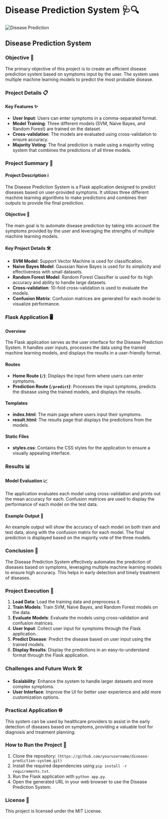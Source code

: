 # Disease Prediction System 🩺🔍
![Disease Prediction](https://www.pantechelearning.com/wp-content/uploads/2021/12/GettyImages-928162118.jpg)

## Disease Prediction System

### Objective 🎯
The primary objective of this project is to create an efficient disease prediction system based on symptoms input by the user. The system uses multiple machine learning models to predict the most probable disease.

### Project Details 📋

#### Key Features ✨
- **User Input**: Users can enter symptoms in a comma-separated format.
- **Model Training**: Three different models (SVM, Naive Bayes, and Random Forest) are trained on the dataset.
- **Cross-validation**: The models are evaluated using cross-validation to ensure accuracy.
- **Majority Voting**: The final prediction is made using a majority voting system that combines the predictions of all three models.

### Project Summary 📝

#### Project Description ℹ️
The Disease Prediction System is a Flask application designed to predict diseases based on user-provided symptoms. It utilizes three different machine learning algorithms to make predictions and combines their outputs to provide the final prediction.

#### Objective 🌟
The main goal is to automate disease prediction by taking into account the symptoms provided by the user and leveraging the strengths of multiple machine learning models.

#### Key Project Details 🛠️
- **SVM Model**: Support Vector Machine is used for classification.
- **Naive Bayes Model**: Gaussian Naive Bayes is used for its simplicity and effectiveness with small datasets.
- **Random Forest Model**: Random Forest Classifier is used for its high accuracy and ability to handle large datasets.
- **Cross-validation**: 10-fold cross-validation is used to evaluate the models.
- **Confusion Matrix**: Confusion matrices are generated for each model to visualize performance.

### Flask Application 🖥️

#### Overview
The Flask application serves as the user interface for the Disease Prediction System. It handles user inputs, processes the data using the trained machine learning models, and displays the results in a user-friendly format.

#### Routes
- **Home Route (`/`)**: Displays the input form where users can enter symptoms.
- **Prediction Route (`/predict`)**: Processes the input symptoms, predicts the disease using the trained models, and displays the results.

#### Templates
- **index.html**: The main page where users input their symptoms.
- **result.html**: The results page that displays the predictions from the models.

#### Static Files
- **styles.css**: Contains the CSS styles for the application to ensure a visually appealing interface.

### Results 📊

#### Model Evaluation 📈
The application evaluates each model using cross-validation and prints out the mean accuracy for each. Confusion matrices are used to display the performance of each model on the test data.

#### Example Output 📅
An example output will show the accuracy of each model on both train and test data, along with the confusion matrix for each model. The final prediction is displayed based on the majority vote of the three models.

### Conclusion 🚀
The Disease Prediction System effectively automates the prediction of diseases based on symptoms, leveraging multiple machine learning models to ensure high accuracy. This helps in early detection and timely treatment of diseases.

### Project Execution 📑

1. **Load Data**: Load the training data and preprocess it.
2. **Train Models**: Train SVM, Naive Bayes, and Random Forest models on the data.
3. **Evaluate Models**: Evaluate the models using cross-validation and confusion matrices.
4. **User Input**: Collect user input for symptoms through the Flask application.
5. **Predict Disease**: Predict the disease based on user input using the trained models.
6. **Display Results**: Display the predictions in an easy-to-understand format through the Flask application.

### Challenges and Future Work 🛠️

- **Scalability**: Enhance the system to handle larger datasets and more complex symptoms.
- **User Interface**: Improve the UI for better user experience and add more customization options.

### Practical Application 🌐
This system can be used by healthcare providers to assist in the early detection of diseases based on symptoms, providing a valuable tool for diagnosis and treatment planning.

### How to Run the Project 🚀

1. Clone the repository: `(https://github.com/yourusername/disease-prediction-system.git)`
2. Install the required dependencies using `pip install -r requirements.txt`.
3. Run the Flask application with `python app.py`.
4. Open the generated URL in your web browser to use the Disease Prediction System.

### License 📜
This project is licensed under the MIT License.
